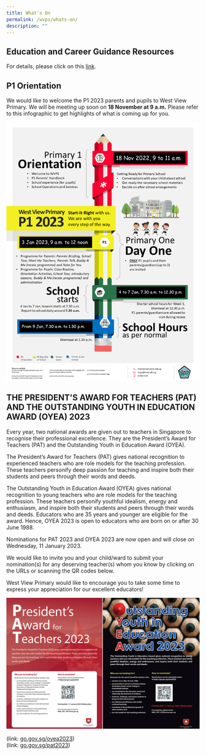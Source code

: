 ```yaml
---
title: What's On
permalink: /wvps/whats-on/
description: ""
---
```

Education and Career Guidance Resources
----
For details, please click on this <a href="/wvps/resources/education-and-career-guidance-resources/" target="_blank" >link</a>.


P1 Orientation
--------------

We would like to welcome the P1 2023 parents and pupils to West View Primary. We will be meeting up soon on **18 November at 9 a.m.** Please refer to this infographic to get highlights of what is coming up for you.  

![P1 Timeline for Parents 2023](/images/P1%20Timeline%20for%20Parents%202023.png)

THE PRESIDENT'S AWARD FOR TEACHERS (PAT) AND THE OUTSTANDING YOUTH IN EDUCATION AWARD (OYEA) 2023
-------------------------------------------------------------------------------------------------

Every year, two national awards are given out to teachers in Singapore to recognise their professional excellence. They are the President’s Award for Teachers (PAT) and the Outstanding Youth in Education Award (OYEA).  
  
The President’s Award for Teachers (PAT) gives national recognition to experienced teachers who are role models for the teaching profession. These teachers personify deep passion for teaching and inspire both their students and peers through their words and deeds.  
  
The Outstanding Youth in Education Award (OYEA) gives national recognition to young teachers who are role models for the teaching profession. These teachers personify youthful idealism, energy and enthusiasm, and inspire both their students and peers through their words and deeds. Educators who are 35 years and younger are eligible for the award. Hence, OYEA 2023 is open to educators who are born on or after 30 June 1988.  
  
  
Nominations for PAT 2023 and OYEA 2023 are now open and will close on Wednesday, 11 January 2023.  
  
We would like to invite you and your child/ward to submit your nomination(s) for any deserving teacher(s) whom you know by clicking on the URLs or scanning the QR codes below.   
  
West View Primary would like to encourage you to take some time to express your appreciation for our excellent educators!  

![PAT  OYEA](/images/PAT%20%20OYEA.jpeg)

(link: [go.gov.sg/oyea2023](http://go.gov.sg/oyea2023))  
(link: [go.gov.sg/pat2023](http://go.gov.sg/pat2023))